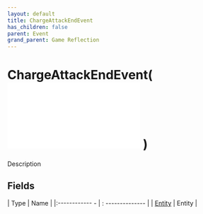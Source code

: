 ```yaml
---
layout: default
title: ChargeAttackEndEvent
has_children: false
parent: Event
grand_parent: Game Reflection
---
```

# ChargeAttackEndEvent( ![ EntityEventBase ](game-reflection/events/entity_event_base.md) )
Description 

## Fields
| Type | Name |
|:------------ - | : -------------- |
| [Entity](game-reflection/classes/entity.md) | Entity |
